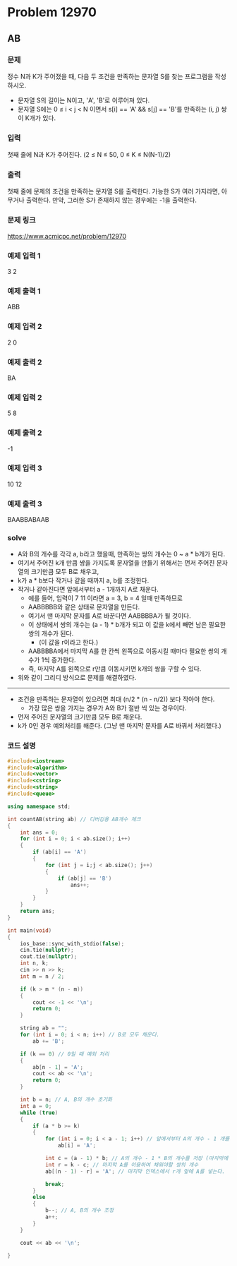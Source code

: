 # Problem 12970

## AB

### 문제
정수 N과 K가 주어졌을 때, 다음 두 조건을 만족하는 문자열 S를 찾는 프로그램을 작성하시오.

- 문자열 S의 길이는 N이고, 'A', 'B'로 이루어져 있다.
- 문자열 S에는 0 ≤ i < j < N 이면서 s[i] == 'A' && s[j] == 'B'를 만족하는 (i, j) 쌍이 K개가 있다.

### 입력
첫째 줄에 N과 K가 주어진다. (2 ≤ N ≤ 50, 0 ≤ K ≤ N(N-1)/2)

### 출력
첫째 줄에 문제의 조건을 만족하는 문자열 S를 출력한다. 가능한 S가 여러 가지라면, 아무거나 출력한다. 만약, 그러한 S가 존재하지 않는 경우에는 -1을 출력한다.

### 문제 링크
<https://www.acmicpc.net/problem/12970>

### 예제 입력 1
3 2

### 예제 출력 1
ABB

### 예제 입력 2
2 0

### 예제 출력 2
BA

### 예제 입력 2
5 8

### 예제 출력 2
-1

### 예제 입력 3
10 12

### 예제 출력 3
BAABBABAAB

### solve
- A와 B의 개수를 각각 a, b라고 했을때, 만족하는 쌍의 개수는 0 ~ a * b개가 된다.
- 여기서 주어진 k개 만큼 쌍을 가지도록 문자열을 만들기 위해서는 먼저 주어진 문자열의 크기만큼 모두 B로 채우고,
- k가 a * b보다 작거나 같을 때까지 a, b를 조정한다.
- 작거나 같아진다면 앞에서부터 a - 1개까지 A로 채운다.
	- 예를 들어, 입력이 7 11 이라면 a = 3, b = 4 일때 만족하므로
	- AABBBBB와 같은 상태로 문자열을 만든다.
	- 여기서 맨 마지막 문자를 A로 바꾼다면 AABBBBA가 될 것이다.
	- 이 상태에서 쌍의 개수는 (a - 1) * b개가 되고 이 값을 k에서 빼면 남은 필요한 쌍의 개수가 된다.
		- (이 값을 r이라고 한다.)
	- AABBBBA에서 마지막 A를 한 칸씩 왼쪽으로 이동시킬 때마다 필요한 쌍의 개수가 1씩 증가한다.
	- 즉, 마지막 A를 왼쪽으로 r만큼 이동시키면 k개의 쌍을 구할 수 있다.
- 위와 같이 그리디 방식으로 문제를 해결하였다.
---
- 조건을 만족하는 문자열이 있으려면 최대 (n/2 * (n - n/2)) 보다 작아야 한다.
	- 가장 많은 쌍을 가지는 경우가 A와 B가 절반 씩 있는 경우이다.
- 먼저 주어진 문자열의 크기만큼 모두 B로 채운다.
- k가 0인 경우 예외처리를 해준다. (그냥 맨 마지막 문자를 A로 바꿔서 처리했다.)


### 코드 설명
```C++
#include<iostream>
#include<algorithm>
#include<vector>
#include<cstring>
#include<string>
#include<queue>

using namespace std;

int countAB(string ab) // 디버깅용 AB개수 체크
{
	int ans = 0;
	for (int i = 0; i < ab.size(); i++)
	{
		if (ab[i] == 'A')
		{
			for (int j = i;j < ab.size(); j++)
			{
				if (ab[j] == 'B')
					ans++;
			}
		}
	}
	return ans;
}

int main(void)
{
	ios_base::sync_with_stdio(false);
	cin.tie(nullptr);
	cout.tie(nullptr);
	int n, k;
	cin >> n >> k;
	int m = n / 2;

	if (k > m * (n - m))
	{
		cout << -1 << '\n';
		return 0;
	}

	string ab = "";
	for (int i = 0; i < n; i++) // B로 모두 채운다.
		ab += 'B';

	if (k == 0) // 0일 때 예외 처리
	{
		ab[n - 1] = 'A';
		cout << ab << '\n';
		return 0;
	}

	int b = n; // A, B의 개수 초기화
	int a = 0;
	while (true)
	{
		if (a * b >= k)
		{
			for (int i = 0; i < a - 1; i++) // 앞에서부터 A의 개수 - 1 개를 A로 채운다.
				ab[i] = 'A';

			int c = (a - 1) * b; // A의 개수 - 1 * B의 개수를 저장 (마지막에 들어갈 A를 제외한 개수)
			int r = k - c; // 마지막 A를 이용하여 채워야할 쌍의 개수
			ab[(n - 1) - r] = 'A'; // 마지막 인덱스에서 r개 앞에 A를 넣는다.

			break;
		}
		else
		{
			b--; // A, B의 개수 조정
			a++;
		}
	}

	cout << ab << '\n';

}
```

